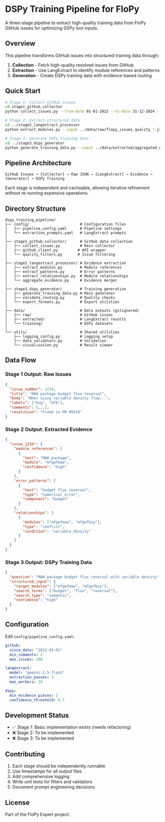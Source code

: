 # DSPy Training Pipeline for FloPy

A three-stage pipeline to extract high-quality training data from FloPy GitHub issues for optimizing DSPy tool inputs.

## Overview

This pipeline transforms GitHub issues into structured training data through:
1. **Collection** - Fetch high-quality resolved issues from GitHub
2. **Extraction** - Use LangExtract to identify module references and patterns
3. **Generation** - Create DSPy training data with evidence-based routing

## Quick Start

```bash
# Stage 1: Collect GitHub issues
cd stage1_github_collector
python collect_issues.py --from-date 01-01-2022 --to-date 31-12-2024 --min-comments 2

# Stage 2: Extract structured data
cd ../stage2_langextract_processor
python extract_modules.py --input ../data/raw/flopy_issues_quality_*.json

# Stage 3: Generate DSPy training data
cd ../stage3_dspy_generator
python generate_training_data.py --input ../data/extracted/aggregated_evidence_*.json
```

## Pipeline Architecture

```
GitHub Issues → [Collector] → Raw JSON → [LangExtract] → Evidence → [Generator] → DSPy Training
```

Each stage is independent and cacheable, allowing iterative refinement without re-running expensive operations.

## Directory Structure

```
dspy_training_pipeline/
├── config/                       # Configuration files
│   ├── pipeline_config.yaml      # Pipeline settings
│   └── extraction_prompts.yaml   # LangExtract prompts
│
├── stage1_github_collector/      # GitHub data collection
│   ├── collect_issues.py         # Main collector
│   ├── github_client.py         # API wrapper
│   └── quality_filters.py       # Issue filtering
│
├── stage2_langextract_processor/ # Evidence extraction
│   ├── extract_modules.py        # Module references
│   ├── extract_patterns.py       # Error patterns
│   ├── extract_relationships.py  # Module relationships
│   └── aggregate_evidence.py     # Evidence merger
│
├── stage3_dspy_generator/        # Training generation
│   ├── generate_training_data.py # Main generator
│   ├── validate_routing.py       # Quality checks
│   └── export_formats.py         # Export utilities
│
├── data/                         # Data outputs (gitignored)
│   ├── raw/                      # GitHub issues
│   ├── extracted/                # LangExtract results
│   └── training/                 # DSPy datasets
│
└── utils/                        # Shared utilities
    ├── logging_config.py         # Logging setup
    ├── data_validators.py        # Validation
    └── visualization.py          # Result viewer
```

## Data Flow

### Stage 1 Output: Raw Issues
```json
{
  "issue_number": 1234,
  "title": "MAW package budget flux reversal",
  "body": "When using variable density flow...",
  "labels": ["bug", "mf6"],
  "comments": [...],
  "resolution": "Fixed in PR #5678"
}
```

### Stage 2 Output: Extracted Evidence
```json
{
  "issue_1234": {
    "module_references": [
      {
        "text": "MAW package",
        "module": "mfgwfmaw",
        "confidence": "high"
      }
    ],
    "error_patterns": [
      {
        "text": "budget flux reversal",
        "type": "numerical_error",
        "component": "budget"
      }
    ],
    "relationships": [
      {
        "modules": ["mfgwfmaw", "mfgwfbuy"],
        "type": "conflict",
        "condition": "variable_density"
      }
    ]
  }
}
```

### Stage 3 Output: DSPy Training Data
```json
{
  "question": "MAW package budget flux reversal with variable density",
  "structured_input": {
    "target_modules": ["mfgwfmaw", "mfgwfbuy"],
    "search_terms": ["budget", "flux", "reversal"],
    "search_type": "semantic",
    "confidence": "high"
  }
}
```

## Configuration

Edit `config/pipeline_config.yaml`:

```yaml
github:
  since_date: "2022-01-01"
  min_comments: 2
  max_issues: 200

langextract:
  model: "gemini-2.5-flash"
  extraction_passes: 3
  max_workers: 10

dspy:
  min_evidence_pieces: 2
  confidence_threshold: 0.7
```

## Development Status

- ✅ Stage 1: Basic implementation exists (needs refactoring)
- ❌ Stage 2: To be implemented
- ❌ Stage 3: To be implemented

## Contributing

1. Each stage should be independently runnable
2. Use timestamps for all output files
3. Add comprehensive logging
4. Write unit tests for filters and validators
5. Document prompt engineering decisions

## License

Part of the FloPy Expert project.